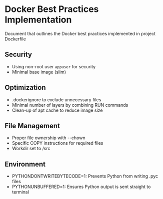 # Docker Best Practices Implementation

Document that outlines the Docker best practices implemented in project Dockerfile

## Security
- Using non-root user `appuser` for security
- Minimal base image (slim)

## Optimization
- .dockerignore to exclude unnecessary files
- Minimal number of layers by combining RUN commands
- Clean-up of apt cache to reduce image size

## File Management
- Proper file ownership with --chown
- Specific COPY instructions for required files
- Workdir set to /src

## Environment
- PYTHONDONTWRITEBYTECODE=1: Prevents Python from writing .pyc files
- PYTHONUNBUFFERED=1: Ensures Python output is sent straight to terminal